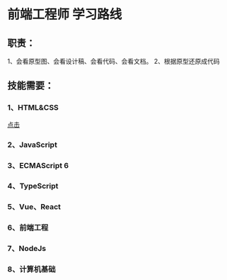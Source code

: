 # 前端工程师 学习路线

## 职责：

1、会看原型图、会看设计稿、会看代码、会看文档。
2、根据原型还原成代码


## 技能需要：

### 1、HTML&CSS

[点击](HTML&CSS.md)

### 2、JavaScript

### 3、ECMAScript 6

### 4、TypeScript

### 5、Vue、React

### 6、前端工程

### 7、NodeJs

### 8、计算机基础
